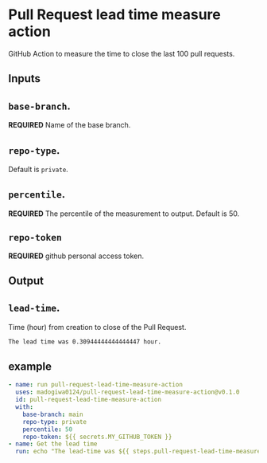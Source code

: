 # Pull Request lead time measure action

GitHub Action to measure the time to close the last 100 pull requests.

## Inputs

## `base-branch`.

**REQUIRED** Name of the base branch.

## `repo-type`.

Default is `private`.

## `percentile`.

**REQUIRED** The percentile of the measurement to output. Default is 50.

## `repo-token`

**REQUIRED** github personal access token.

## Output

## `lead-time`.

Time (hour) from creation to close of the Pull Request.

```sh
The lead time was 0.30944444444444447 hour.
```

## example

```yml
- name: run pull-request-lead-time-measure-action
  uses: madogiwa0124/pull-request-lead-time-measure-action@v0.1.0
  id: pull-request-lead-time-measure-action
  with:
    base-branch: main
    repo-type: private
    percentile: 50
    repo-token: ${{ secrets.MY_GITHUB_TOKEN }}
- name: Get the lead time
  run: echo "The lead-time was ${{ steps.pull-request-lead-time-measure-action.outputs.lead-time }} hour."
```
